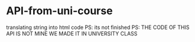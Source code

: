# API-from-uni-course
translating string into html code 
PS: its not finished 
PS: THE CODE OF THIS API IS NOT MINE WE MADE IT IN UNIVERSITY CLASS
